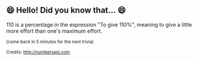 ## :smile: Hello! Did you know that... :smile:
110 is a percentage in the expression "To give 110%", meaning to give a little more effort than one's maximum effort.

<sup>(come back in 5 minutes for the next trivia)</sup>


<sup>Credits: http://numbersapi.com</sup>
